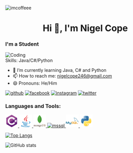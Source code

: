 <p align="left"> <img src="https://komarev.com/ghpvc/?username=imcoffeee&label=Profile%20views&color=0e75b6&style=flat" alt="imcoffeee" /> </p>
<h1 align="center">Hi 👋, I'm Nigel Cope</h1>
<h3 align="right-center">I'm a Student</h3>
<img align="right" alt="Coding" width="550" src="https://cdn.dribbble.com/users/1162077/screenshots/3848914/programmer.gif">

Skills: Java/C#/Python

- 🌱 I’m currently learning Java, C# and Python 
- 📫 How to reach me: nigelcope246@gmail.com 
- 😄 Pronouns: He/Him 



[<img src='https://cdn.jsdelivr.net/npm/simple-icons@3.0.1/icons/github.svg' alt='github' height='40'>](https://github.com/ImCoffeee)  [<img src='https://cdn.jsdelivr.net/npm/simple-icons@3.0.1/icons/facebook.svg' alt='facebook' height='40'>](https://www.facebook.com/nigelcope01)  [<img src='https://cdn.jsdelivr.net/npm/simple-icons@3.0.1/icons/instagram.svg' alt='instagram' height='40'>](https://www.instagram.com/mr_coffp/)  [<img src='https://cdn.jsdelivr.net/npm/simple-icons@3.0.1/icons/twitter.svg' alt='twitter' height='40'>](https://twitter.com/mrcoffp)  
<h3 align="left">Languages and Tools:</h3>

<p align="left"> <a href="https://www.w3schools.com/cs/" target="_blank" rel="noreferrer"> <img src="https://raw.githubusercontent.com/devicons/devicon/master/icons/csharp/csharp-original.svg" alt="csharp" width="40" height="40"/> </a> <a href="https://www.java.com" target="_blank" rel="noreferrer"> <img src="https://raw.githubusercontent.com/devicons/devicon/master/icons/java/java-original.svg" alt="java" width="40" height="40"/> </a> <a href="https://www.mongodb.com/" target="_blank" rel="noreferrer"> <img src="https://raw.githubusercontent.com/devicons/devicon/master/icons/mongodb/mongodb-original-wordmark.svg" alt="mongodb" width="40" height="40"/> </a> <a href="https://www.microsoft.com/en-us/sql-server" target="_blank" rel="noreferrer"> <img src="https://www.svgrepo.com/show/303229/microsoft-sql-server-logo.svg" alt="mssql" width="40" height="40"/> </a> <a href="https://www.mysql.com/" target="_blank" rel="noreferrer"> <img src="https://raw.githubusercontent.com/devicons/devicon/master/icons/mysql/mysql-original-wordmark.svg" alt="mysql" width="40" height="40"/> </a> <a href="https://www.python.org" target="_blank" rel="noreferrer"> <img src="https://raw.githubusercontent.com/devicons/devicon/master/icons/python/python-original.svg" alt="python" width="40" height="40"/> </a> </p>


[![Top Langs](https://github-readme-stats.vercel.app/api/top-langs/?username=ImCoffeee)](https://github.com/anuraghazra/github-readme-stats)

![GitHub stats](https://github-readme-stats.vercel.app/api?username=ImCoffeee&show_icons=true)  





